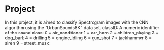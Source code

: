 # Project
In this project, it is aimed to classify Spectrogram images with the CNN algorithm using the "UrbanSounds8K" data set.  classID: A numeric identifier of the sound class: 0 = air_conditioner 1 = car_horn 2 = children_playing 3 = dog_bark 4 = drilling 5 = engine_idling 6 = gun_shot 7 = jackhammer 8 = siren 9 = street_music
